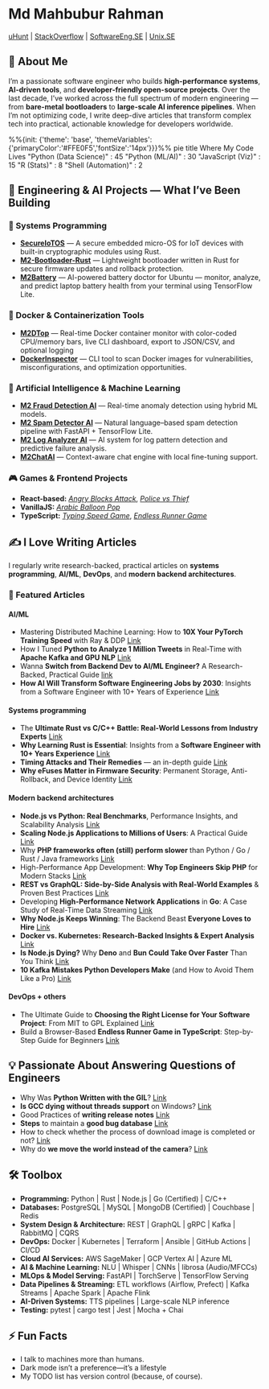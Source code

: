 # Md Mahbubur Rahman  


[uHunt](https://uhunt.onlinejudge.org/id/33572)  | [StackOverflow](https://stackoverflow.com/users/1599736/md-mahbubur-rahman) | [SoftwareEng.SE](https://softwareengineering.stackexchange.com/users/63715/md-mahbubur-rahman) | [Unix.SE](https://unix.stackexchange.com/users/23069/md-mahbubur-rahman) 

## 🚀 About Me  
I’m a passionate software engineer who builds **high-performance systems**, **AI-driven tools**, and **developer-friendly open-source projects**. Over the last decade, I’ve worked across the full spectrum of modern engineering — from **bare-metal bootloaders** to **large-scale AI inference pipelines**.  When I’m not optimizing code, I write deep-dive articles that transform complex tech into practical, actionable knowledge for developers worldwide.

%%{init: {'theme': 'base', 'themeVariables': {'primaryColor':'#FFE0F5','fontSize':'14px'}}}%%
pie title Where My Code Lives
    "Python (Data Science)" : 45
    "Python (ML/AI)" : 30
    "JavaScript (Viz)" : 15
    "R (Stats)" : 8
    "Shell (Automation)" : 2


## 🧠 Engineering & AI Projects — What I’ve Been Building

### 🧩 Systems Programming  
- [**SecureIoTOS**](https://github.com/m-a-h-b-u-b/SecureIoTOS) — A secure embedded micro-OS for IoT devices with built-in cryptographic modules using Rust.   
- [**M2-Bootloader-Rust**](https://github.com/m-a-h-b-u-b/M2-Bootloader-Rust) — Lightweight bootloader written in Rust for secure firmware updates and rollback protection.  
- [**M2Battery**](https://m-a-h-b-u-b.github.io/m2battery/) — AI-powered battery doctor for Ubuntu — monitor, analyze, and predict laptop battery health from your terminal using TensorFlow Lite. 

### 🐳 Docker & Containerization Tools  
- [**M2DTop**](https://github.com/m-a-h-b-u-b/m2dtop) — Real-time Docker container monitor with color-coded CPU/memory bars, live CLI dashboard, export to JSON/CSV, and optional logging  
- [**DockerInspector**](https://github.com/m-a-h-b-u-b/dockerinspector) — CLI tool to scan Docker images for vulnerabilities, misconfigurations, and optimization opportunities. 
  
### 🤖 Artificial Intelligence & Machine Learning  
- [**M2 Fraud Detection AI**](https://github.com/m-a-h-b-u-b/M2-Fraud-Detection-AI) — Real-time anomaly detection using hybrid ML models.  
- [**M2 Spam Detector AI**](https://github.com/m-a-h-b-u-b/M2-Spam-Detector-AI) — Natural language–based spam detection pipeline with FastAPI + TensorFlow Lite.  
- [**M2 Log Analyzer AI**](https://github.com/m-a-h-b-u-b/M2-Log-Analyzer-AI) — AI system for log pattern detection and predictive failure analysis.  
- [**M2ChatAI**](https://github.com/m-a-h-b-u-b/M2ChatAI) — Context-aware chat engine with local fine-tuning support.  

### 🎮 Games & Frontend Projects  
- **React-based:** [*Angry Blocks Attack*](https://m-a-h-b-u-b.github.io/angry-blocks-attack), [*Police vs Thief*](https://m-a-h-b-u-b.github.io/police-vs-thief-game-reactjs)  
- **VanillaJS:** [*Arabic Balloon Pop*](https://m-a-h-b-u-b.github.io/arabic-balloon-pop)  
- **TypeScript:** [*Typing Speed Game*](https://m-a-h-b-u-b.github.io/typing-speed-game/), [*Endless Runner Game*](https://m-a-h-b-u-b.github.io/endless-runner-game/)   


## ✍️ I Love Writing Articles  

I regularly write research-backed, practical articles on **systems programming**, **AI/ML**, **DevOps**, and **modern backend architectures**.

### 🧭 Featured Articles

#### AI/ML
- Mastering Distributed Machine Learning: How to **10X Your PyTorch Training Speed** with Ray & DDP [Link](https://dev.to/m-a-h-b-u-b/mastering-distributed-machine-learning-how-to-10x-your-pytorch-training-speed-with-ray-ddp-5hgg)
- How I Tuned **Python to Analyze 1 Million Tweets** in Real-Time with **Apache Kafka and GPU NLP** [Link](https://dev.to/m-a-h-b-u-b/how-i-tuned-python-to-analyze-1-million-tweets-in-real-time-with-apache-kafka-and-gpu-nlp-31a8)
- Wanna **Switch from Backend Dev to AI/ML Engineer?** A Research-Backed, Practical Guide [link](https://dev.to/m-a-h-b-u-b/wanna-switch-from-backend-dev-to-aiml-engineer-a-research-backed-practical-guide-2pnh)
- **How AI Will Transform Software Engineering Jobs by 2030**: Insights from a Software Engineer with 10+ Years of Experience [Link](https://dev.to/m-a-h-b-u-b/how-ai-will-transform-software-engineering-jobs-by-2030-insights-from-a-software-engineer-with-10-2jh2)

#### Systems programming
- The **Ultimate Rust vs C/C++ Battle: Real-World Lessons from Industry Experts** [Link](https://dev.to/m-a-h-b-u-b/the-ultimate-rust-vs-cc-battle-real-world-lessons-from-industry-experts-4pf4)
- **Why Learning Rust is Essential**: Insights from a **Software Engineer with 10+ Years Experience**  [Link](https://dev.to/m-a-h-b-u-b/why-learning-rust-is-essential-insights-from-a-software-engineer-with-10-years-experience-16fg)
- **Timing Attacks and Their Remedies** — an in-depth guide [Link](https://dev.to/m-a-h-b-u-b/timing-attacks-and-their-remedies-an-in-depth-guide-2j4)
- **Why eFuses Matter in Firmware Security**: Permanent Storage, Anti-Rollback, and Device Identity [Link](https://dev.to/m-a-h-b-u-b/why-efuses-matter-in-firmware-security-permanent-storage-anti-rollback-and-device-identity-4fon)

#### Modern backend architectures
- **Node.js vs Python: Real Benchmarks**, Performance Insights, and Scalability Analysis [Link](https://dev.to/m-a-h-b-u-b/nodejs-vs-python-real-benchmarks-performance-insights-and-scalability-analysis-4dm5)
- **Scaling Node.js Applications to Millions of Users**: A Practical Guide [Link](https://dev.to/m-a-h-b-u-b/scaling-nodejs-applications-to-millions-of-users-a-practical-guide-3mpm)
- Why **PHP frameworks often (still) perform slower** than Python / Go / Rust / Java frameworks [Link](https://dev.to/m-a-h-b-u-b/why-php-frameworks-often-still-perform-slower-than-python-go-rust-java-frameworks-4457)
- High-Performance App Development: **Why Top Engineers Skip PHP** for Modern Stacks [Link](https://dev.to/m-a-h-b-u-b/high-performance-app-development-why-top-engineers-skip-php-for-modern-stacks-259a)
- **REST vs GraphQL: Side-by-Side Analysis with Real-World Examples** & Proven Best Practices [Link](https://dev.to/m-a-h-b-u-b/rest-vs-graphql-side-by-side-analysis-with-real-world-examples-proven-best-practices-47i3)
- Developing **High-Performance Network Applications** in **Go**: A Case Study of Real-Time Data Streaming [Link](https://dev.to/m-a-h-b-u-b/developing-high-performance-network-applications-in-go-a-case-study-of-real-time-data-streaming-2b77) 
- **Why Node.js Keeps Winning**: The Backend Beast **Everyone Loves to Hire** [Link](https://dev.to/m-a-h-b-u-b/why-nodejs-keeps-winning-the-backend-beast-everyone-loves-to-hire-3cip)
- **Docker vs. Kubernetes: Research-Backed Insights & Expert Analysis** [Link](https://dev.to/m-a-h-b-u-b/docker-vs-kubernetes-research-backed-insights-expert-analysis-fjd)
- **Is Node.js Dying?** Why **Deno** and **Bun** **Could Take Over Faster** Than You Think [Link](https://dev.to/m-a-h-b-u-b/is-nodejs-dying-why-deno-and-bun-could-take-over-faster-than-you-think-3mp)
- **10 Kafka Mistakes Python Developers Make** (and How to Avoid Them Like a Pro) [Link](https://dev.to/m-a-h-b-u-b/10-kafka-mistakes-python-developers-make-and-how-to-avoid-them-like-a-pro-55cl)

#### DevOps + others 
- The Ultimate Guide to **Choosing the Right License for Your Software Project**: From MIT to GPL Explained [Link](https://dev.to/m-a-h-b-u-b/the-ultimate-guide-to-choosing-the-right-license-for-your-software-project-from-mit-to-gpl-h9e)
- Build a Browser-Based **Endless Runner Game in TypeScript**: Step-by-Step Guide for Beginners [Link](https://dev.to/m-a-h-b-u-b/build-a-browser-based-endless-runner-game-in-typescript-step-by-step-guide-for-beginners-4k4n) 

## 💡 Passionate About Answering Questions of Engineers  
- Why Was **Python Written with the GIL**? [Link](https://softwareengineering.stackexchange.com/questions/186889/why-was-python-written-with-the-gil/186909#186909)
- **Is GCC dying without threads support** on Windows? [Link](https://softwareengineering.stackexchange.com/questions/195639/is-gcc-dying-without-threads-support-on-windows/195731#195731)
- Good Practices of **writing release notes** [Link](https://softwareengineering.stackexchange.com/questions/167578/good-practices-of-writing-release-notes/167579#167579)
- **Steps** to maintain a **good bug database** [Link](https://softwareengineering.stackexchange.com/questions/167726/steps-to-maintain-a-good-bug-database/167728#167728)
- How to check whether the process of download image is completed or not? [Link](https://stackoverflow.com/questions/13965294/how-to-check-whether-the-process-of-download-image-is-completed-or-not/13965460#13965460)
- Why do **we move the world instead of the camera**? [Link](https://gamedev.stackexchange.com/questions/40741/why-do-we-move-the-world-instead-of-the-camera/40746#40746)

## 🛠️ Toolbox

- **Programming:** Python |  Rust | Node.js | Go (Certified) | C/C++ 
- **Databases:**  PostgreSQL |  MySQL |  MongoDB (Certified) |  Couchbase |  Redis  
- **System Design & Architecture:**  REST |  GraphQL | gRPC |  Kafka |  RabbitMQ |  CQRS  
- **DevOps:**  Docker |  Kubernetes |  Terraform |  Ansible |  GitHub Actions |  CI/CD  
- **Cloud AI Services:**  AWS SageMaker | GCP Vertex AI | Azure ML  
- **AI & Machine Learning:**  NLU | Whisper | CNNs | librosa (Audio/MFCCs)  
- **MLOps & Model Serving:**  FastAPI |  TorchServe |  TensorFlow Serving  
- **Data Pipelines & Streaming:** ETL workflows (Airflow, Prefect) |  Kafka Streams |  Apache Spark |  Apache Flink  
- **AI-Driven Systems:** TTS pipelines | Large-scale NLP inference  
- **Testing:**  pytest | cargo test | Jest | Mocha + Chai  

## ⚡ Fun Facts
- I talk to machines more than humans.  
- Dark mode isn’t a preference—it’s a lifestyle   
- My TODO list has version control (because, of course).    

